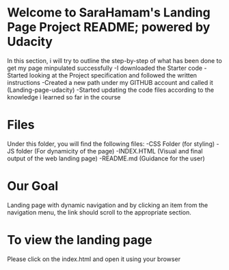 # Welcome to SaraHamam's Landing Page Project README; powered by Udacity

In this section, i will try to outline the step-by-step of what has been done to get my page minpulated successfully
-I downloaded the Starter code 
-Started looking at the Project specification and followed the written instructions
-Created a new path under my GITHUB account and called it (Landing-page-udacity)
-Started updating the code files according to the knowledge i learned so far in the course

# Files 
Under this folder, you will find the following files:
-CSS Folder (for styling)
-JS folder  (For dynamicity of the page)
-INDEX.HTML (Visual and final output of the web landing page)
-README.md  (Guidance for the user)

# Our Goal
Landing page with dynamic navigation  and by clicking an item from the navigation menu, the link should scroll to the appropriate section.  

# To view the landing page
Please click on the index.html and open it using your browser
